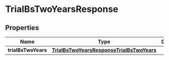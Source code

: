 

# TrialBsTwoYearsResponse

## Properties

Name | Type | Description | Notes
------------ | ------------- | ------------- | -------------
**trialBsTwoYears** | [**TrialBsTwoYearsResponseTrialBsTwoYears**](TrialBsTwoYearsResponseTrialBsTwoYears.md) |  | 



